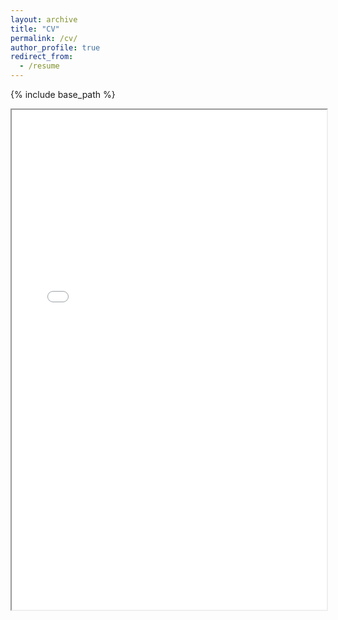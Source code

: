 ```yaml
---
layout: archive
title: "CV"
permalink: /cv/
author_profile: true
redirect_from:
  - /resume
---
```


{% include base_path %}

<iframe src="/assets/cv_july_2025.pdf" width="100%" height="800px"></iframe>
